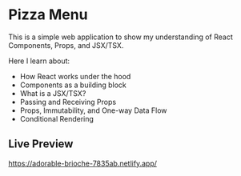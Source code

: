 # Pizza Menu

This is a simple web application to show my understanding of React Components, Props, and JSX/TSX.

Here I learn about:

- How React works under the hood
- Components as a building block
- What is a JSX/TSX?
- Passing and Receiving Props
- Props, Immutability, and One-way Data Flow
- Conditional Rendering

## Live Preview

https://adorable-brioche-7835ab.netlify.app/
